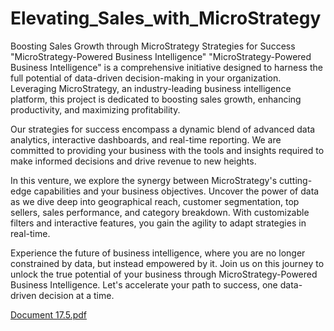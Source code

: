 # Elevating_Sales_with_MicroStrategy
Boosting Sales Growth 
through MicroStrategy
Strategies for Success
"MicroStrategy-Powered Business Intelligence"
"MicroStrategy-Powered Business Intelligence" is a comprehensive initiative designed to harness the full potential of data-driven decision-making in your organization. Leveraging MicroStrategy, an industry-leading business intelligence platform, this project is dedicated to boosting sales growth, enhancing productivity, and maximizing profitability.

Our strategies for success encompass a dynamic blend of advanced data analytics, interactive dashboards, and real-time reporting. We are committed to providing your business with the tools and insights required to make informed decisions and drive revenue to new heights.

In this venture, we explore the synergy between MicroStrategy's cutting-edge capabilities and your business objectives. Uncover the power of data as we dive deep into geographical reach, customer segmentation, top sellers, sales performance, and category breakdown. With customizable filters and interactive features, you gain the agility to adapt strategies in real-time.

Experience the future of business intelligence, where you are no longer constrained by data, but instead empowered by it. Join us on this journey to unlock the true potential of your business through MicroStrategy-Powered Business Intelligence. Let's accelerate your path to success, one data-driven decision at a time.

[Document 17.5.pdf](https://github.com/vpatil2611911/Elevating_Sales_with_MicroStrategy/files/12708937/Document.17.5.pdf)
